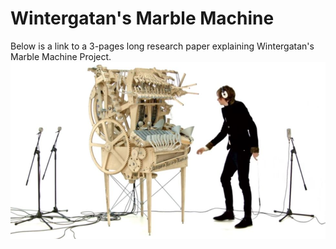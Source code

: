 # Wintergatan's Marble Machine
Below is a link to a 3-pages long research paper explaining Wintergatan's Marble Machine Project.
<img src="images/wintergatan.jpg" width="600">


